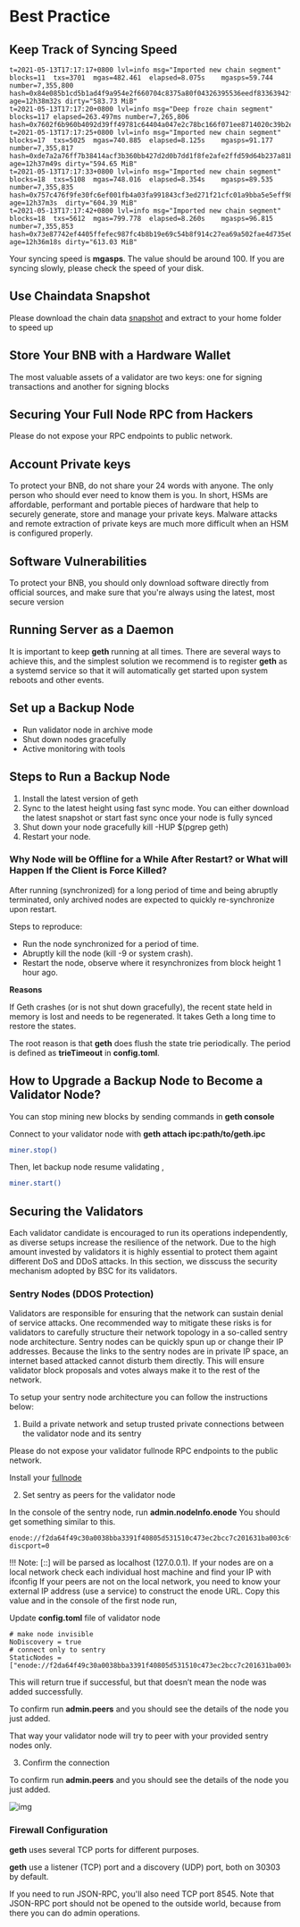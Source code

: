 # Best Practice
## Keep Track of Syncing Speed

```
t=2021-05-13T17:17:17+0800 lvl=info msg="Imported new chain segment"             blocks=11  txs=3701  mgas=482.461  elapsed=8.075s    mgasps=59.744  number=7,355,800 hash=0x84e085b1cd5b1ad4f9a954e2f660704c8375a80f04326395536eedf83363942f age=12h38m32s dirty="583.73 MiB"
t=2021-05-13T17:17:20+0800 lvl=info msg="Deep froze chain segment"               blocks=117 elapsed=263.497ms number=7,265,806 hash=0x7602f6b960b4092d39ff49781c64404a047e2c78bc166f071ee8714020c39b2e
t=2021-05-13T17:17:25+0800 lvl=info msg="Imported new chain segment"             blocks=17  txs=5025  mgas=740.885  elapsed=8.125s    mgasps=91.177  number=7,355,817 hash=0xde7a2a76ff7b38414acf3b360bb427d2d0b7dd1f8fe2afe2ffd59d64b237a81b age=12h37m49s dirty="594.65 MiB"
t=2021-05-13T17:17:33+0800 lvl=info msg="Imported new chain segment"             blocks=18  txs=5108  mgas=748.016  elapsed=8.354s    mgasps=89.535  number=7,355,835 hash=0x757c476f9fe30fc6ef001fb4a03fa991843cf3ed271f21cfc01a9bba5e5eff98 age=12h37m3s  dirty="604.39 MiB"
t=2021-05-13T17:17:42+0800 lvl=info msg="Imported new chain segment"             blocks=18  txs=5612  mgas=799.778  elapsed=8.260s    mgasps=96.815  number=7,355,853 hash=0x73e87742ef4405ffefec987fc4b8b19e69c54b8f914c27ea69a502fae4d735e0 age=12h36m18s dirty="613.03 MiB"
```

Your syncing speed is **mgasps**. The value should be around 100.
If you are syncing slowly, please check the speed of your disk.

## Use Chaindata Snapshot

Please download the chain data [snapshot](https://github.com/bnb-chain/bsc-snapshots) and extract to your home folder to speed up

## Store Your BNB with a Hardware Wallet

The most valuable assets of a validator are two keys: one for signing transactions and another for signing blocks


## Securing Your Full Node RPC from Hackers

Please do not expose your RPC endpoints to public network.


## Account Private keys

To protect your BNB, do not share your 24 words with anyone. The only person who should ever need to know them is you. In short, HSMs are affordable, performant and portable pieces of hardware that help to securely generate, store and manage your private keys. Malware attacks and remote extraction of private keys are much more difficult when an HSM is configured properly.

## Software Vulnerabilities

To protect your BNB, you should only download software directly from official sources, and make sure that you're always using the latest, most secure version


## Running Server as a Daemon
It is important to keep **geth** running at all times. There are several ways to achieve this, and the simplest solution we recommend is to register **geth**  as a systemd service so that it will automatically get started upon system reboots and other events.


## Set up a Backup Node
* Run validator node in archive mode
* Shut down nodes gracefully
* Active monitoring with tools

## Steps to Run a Backup Node
1. Install the latest version of geth
2. Sync to the latest height using fast sync mode. You can either download the latest snapshot or start fast sync
once your node is fully synced
3. Shut down your node gracefully kill -HUP $(pgrep geth)
4. Restart your node.

### Why Node will be Offline for a While After Restart? or What will Happen If the Client is Force Killed?

After running (synchronized) for a long period of time and being abruptly terminated, only archived nodes are expected to quickly re-synchronize upon restart.

Steps to reproduce:

* Run the node synchronized for a period of time.
* Abruptly kill the node (kill -9 or system crash).
* Restart the node, observe where it resynchronizes from block height 1 hour ago.


**Reasons**

If Geth crashes (or is not shut down gracefully), the recent state held in memory is lost and needs to be regenerated. It takes Geth a long time to restore the states.

The root reason is that **geth** does flush the state trie periodically. The period is defined as **trieTimeout** in **config.toml**.


## How to Upgrade a Backup Node to Become a Validator Node?

You can stop mining new blocks by sending commands in **geth console**

Connect to your validator node with **geth attach ipc:path/to/geth.ipc**

```bash
miner.stop()
```

Then, let backup node resume validating ,
```bash
miner.start()
```
## Securing the Validators

Each validator candidate is encouraged to run its operations independently, as diverse setups increase the resilience of the network. Due to the high amount invested by validators it is highly essential to protect them againt different DoS and DDoS attacks. In this section, we disscuss the security mechanism adopted by BSC for its validators.

### Sentry Nodes (DDOS Protection)

Validators are responsible for ensuring that the network can sustain denial of service attacks. One recommended way to mitigate these risks is for validators to carefully structure their network topology in a so-called sentry node architecture.
Sentry nodes can be quickly spun up or change their IP addresses. Because the links to the sentry nodes are in private IP space, an internet based attacked cannot disturb them directly. This will ensure validator block proposals and votes always make it to the rest of the network.

To setup your sentry node architecture you can follow the instructions below:

1. Build a private network and setup trusted private connections between the validator node and its sentry

Please do not expose your validator fullnode RPC endpoints to the public network.

Install your [fullnode](fullnode.md)

2. Set sentry as peers for the validator node

In the console of the sentry node, run **admin.nodeInfo.enode** You should get something similar to this.

```
enode://f2da64f49c30a0038bba3391f40805d531510c473ec2bcc7c201631ba003c6f16fa09e03308e48f87d21c0fed1e4e0bc53428047f6dcf34da344d3f5bb69373b@[::]:30306?discport=0
```

!!! Note:
	[::] will be parsed as localhost (127.0.0.1). If your nodes are on a local network check each individual host machine and find your IP with ifconfig
	If your peers are not on the local network, you need to know your external IP address (use a service) to construct the enode URL.
	Copy this value and in the console of the first node run,

Update **config.toml** file of validator node

```
# make node invisible
NoDiscovery = true
# connect only to sentry
StaticNodes = ["enode://f2da64f49c30a0038bba3391f40805d531510c473ec2bcc7c201631ba003c6f16fa09e03308e48f87d21c0fed1e4e0bc53428047f6dcf34da344d3f5bb69373b@[10.1.1.1]:30306"]
```
This will return true if successful, but that doesn’t mean the node was added successfully.


To confirm run **admin.peers** and you should see the details of the node you just added.


That way your validator node will try to peer with your provided sentry nodes only.


3. Confirm the connection

To confirm run **admin.peers** and you should see the details of the node you just added.


![img](https://lh3.googleusercontent.com/w6notWcdyEXayM592WuI5xcpysFqgkwwBSX3sBZFIc34SHrKewZYlNMBMyGBPs375ez78i4gZmbnMyMn3Ry5s6Z6qTejatPYdDXL67moRhGmAQsjNNVF0CRZz10yznx13U34fKSc)

### Firewall Configuration

**geth** uses several TCP ports for different purposes.

**geth** use a listener (TCP) port and a discovery (UDP) port, both on 30303 by default.

If you need to run JSON-RPC, you'll also need TCP port 8545. Note that JSON-RPC port should not be opened to the outside world, because from there you can do admin operations.

